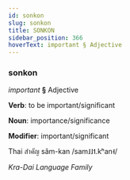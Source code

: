 ```yaml
---
id: sonkon
slug: sonkon
title: SONKON
sidebar_position: 366
hoverText: important § Adjective
---
```


### sonkon

*important* **§** Adjective

**Verb**: to be important/significant

**Noun**: importance/significance

**Modifier**: important/significant

Thai สำคัญ sǎm-kan /sam˩˩˦.kʰan˧/

*Kra-Dai Language Family*